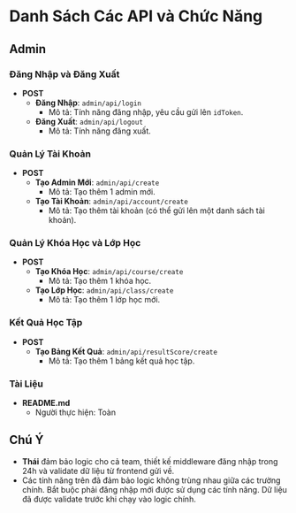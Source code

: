 # Danh Sách Các API và Chức Năng

## Admin

### Đăng Nhập và Đăng Xuất
- **POST** 
  - **Đăng Nhập**: `admin/api/login`  
    - Mô tả: Tính năng đăng nhập, yêu cầu gửi lên `idToken`.
  - **Đăng Xuất**: `admin/api/logout`  
    - Mô tả: Tính năng đăng xuất.

### Quản Lý Tài Khoản
- **POST**
  - **Tạo Admin Mới**: `admin/api/create`  
    - Mô tả: Tạo thêm 1 admin mới.
  - **Tạo Tài Khoản**: `admin/api/account/create`  
    - Mô tả: Tạo thêm tài khoản (có thể gửi lên một danh sách tài khoản).

### Quản Lý Khóa Học và Lớp Học
- **POST**
  - **Tạo Khóa Học**: `admin/api/course/create`  
    - Mô tả: Tạo thêm 1 khóa học.
  - **Tạo Lớp Học**: `admin/api/class/create`  
    - Mô tả: Tạo thêm 1 lớp học mới.

### Kết Quả Học Tập
- **POST**
  - **Tạo Bảng Kết Quả**: `admin/api/resultScore/create`  
    - Mô tả: Tạo thêm 1 bảng kết quả học tập.

### Tài Liệu
- **README.md**  
  - Người thực hiện: Toàn

## Chú Ý
- **Thái** đảm bảo logic cho cả team, thiết kế middleware đăng nhập trong 24h và validate dữ liệu từ frontend gửi về.
- Các tính năng trên đã đảm bảo logic không trùng nhau giữa các trường chính. Bắt buộc phải đăng nhập mới được sử dụng các tính năng. Dữ liệu đã được validate trước khi chạy vào logic chính.